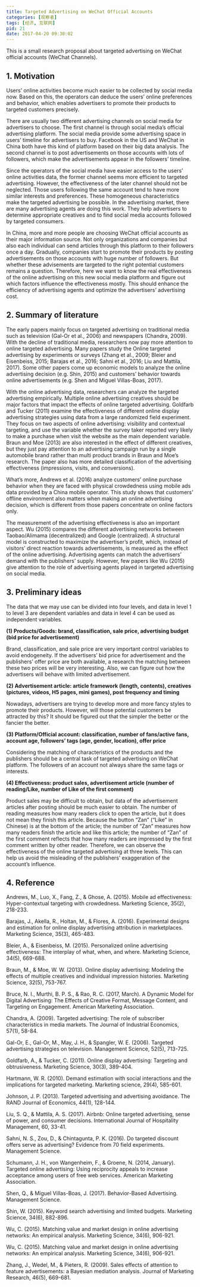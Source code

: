 ```yaml
---
title: Targeted Advertising on WeChat Official Accounts
categories: [观察者]
tags: [经济, 互联网]
pid: 21
date: 2017-04-20 09:30:02
---
```


This is a small research proposal about targeted advertising on WeChat official accounts (WeChat Channels).

## 1. Motivation

Users’ online activities become much easier to be collected by social media now. Based on this, the operators can deduce the users’ online preferences and behavior, which enables advertisers to promote their products to targeted customers precisely. 
<!--more-->

There are usually two different advertising channels on social media for advertisers to choose. The first channel is through social media’s official advertising platform. The social media provide some advertising space in users’ timeline for advertisers to buy. Facebook in the US and WeChat in China both have this kind of platform based on their big data analysis. The second channel is to post advertisements on those accounts with lots of followers, which make the advertisements appear in the followers’ timeline. 

Since the operators of the social media have easier access to the users’ online activities data, the former channel seems more efficient to targeted advertising. However, the effectiveness of the later channel should not be neglected. Those users following the same account tend to have more similar interests and preferences. These homogeneous characteristics make the targeted advertising be possible. In the advertising market, there are many advertising agents are doing this work. They help advertisers to determine appropriate creatives and to find social media accounts followed by targeted consumers. 

In China, more and more people are choosing WeChat official accounts as their major information source. Not only organizations and companies but also each individual can send articles through this platform to their followers once a day. Gradually, companies start to promote their products by posting advertisements on those accounts with huge number of followers. But whether these advisements are targeted to the right potential customers remains a question. Therefore, here we want to know the real effectiveness of the online advertising on this new social media platform and figure out which factors influence the effectiveness mostly. This should enhance the efficiency of advertising agents and optimize the advertisers’ advertising cost.

## 2. Summary of literature

The early papers mainly focus on targeted advertising on traditional media such as television (Gal-Or et al., 2006) and newspapers (Chandra, 2009). With the decline of traditional media, researchers now pay more attention to online targeted advertising. Many papers study the Online targeted advertising by experiments or surveys (Zhang et al., 2009; Bleier and Eisenbeiss, 2015; Barajas et al., 2016; Sahni et al., 2016; Liu and Mattila, 2017). Some other papers come up economic models to analyze the online advertising decision (e.g. Shin, 2015) and customers’ behavior towards online advertisements (e.g. Shen and Miguel Villas-Boas, 2017). 

With the online advertising data, researchers can analyze the targeted advertising empirically. Multiple online advertising creatives should be major factors that impact the effects of online targeted advertising. Goldfarb and Tucker (2011) examine the effectiveness of different online display advertising strategies using data from a large randomized field experiment. They focus on two aspects of online advertising: visibility and contextual targeting, and use the variable whether the survey taker reported very likely to make a purchase when visit the website as the main dependent variable. Braun and Moe (2013) are also interested in the effect of different creatives, but they just pay attention to an advertising campaign run by a single automobile brand rather than multi product brands in Braun and Moe’s research. The paper also has more detailed classification of the advertising effectiveness (impressions, visits, and conversions). 

What’s more, Andrews et al. (2016) analyze customers’ online purchase behavior when they are faced with physical crowdedness using mobile ads data provided by a China mobile operator. This study shows that customers’ offline environment also matters when making an online advertising decision, which is different from those papers concentrate on online factors only.

The measurement of the advertising effectiveness is also an important aspect. Wu (2015) compares the different advertising networks between Taobao/Alimama (decentralized) and Google (centralized). A structural model is constructed to maximize the advertiser’s profit, which, instead of visitors’ direct reaction towards advertisements, is measured as the effect of the online advertising. Advertising agents can match the advertisers’ demand with the publishers’ supply. However, few papers like Wu (2015) give attention to the role of advertising agents played in targeted advertising on social media. 

## 3. Preliminary ideas

The data that we may use can be divided into four levels, and data in level 1 to level 3 are dependent variables and data in level 4 can be used as independent variables.

**(1) Products/Goods: brand, classification, sale price, advertising budget (bid price for advertisement)**

Brand, classification, and sale price are very important control variables to avoid endogeneity. If the advertisers’ bid price for advertisement and the publishers’ offer price are both available, a research the matching between these two prices will be very interesting. Also, we can figure out how the advertisers will behave with limited advertisement.

**(2) Advertisement article: article framework (length, contents), creatives (pictures, videos, H5 pages, mini games), post frequency and timing**

Nowadays, advertisers are trying to develop more and more fancy styles to promote their products. However, will those potential customers be attracted by this? It should be figured out that the simpler the better or the fancier the better.

**(3) Platform/Official account: classification, number of fans/active fans, account age, followers’ tags (age, gender, location), offer price**

Considering the matching of characteristics of the products and the publishers should be a central task of targeted advertising on WeChat platform. The followers of an account not always share the same tags or interests.

**(4)	Effectiveness: product sales, advertisement article (number of reading/Like, number of Like of the first comment)**

Product sales may be difficult to obtain, but data of the advertisement articles after posting should be much easier to obtain. The number of reading measures how many readers click to open the article, but it does not mean they finish this article. Because the button “Zan” (“Like” in Chinese) is at the bottom of the article; the number of “Zan” measures how many readers finish the article and like this article; the number of “Zan” of the first comment reflects that how many readers are impressed by the first comment written by other reader. Therefore, we can observe the effectiveness of the online targeted advertising at three levels. This can help us avoid the misleading of the publishers’ exaggeration of the account’s influence.

## 4.	Reference

Andrews, M., Luo, X., Fang, Z., & Ghose, A. (2015). Mobile ad effectiveness: Hyper-contextual targeting with crowdedness. Marketing Science, 35(2), 218-233.

Barajas, J., Akella, R., Holtan, M., & Flores, A. (2016). Experimental designs and estimation for online display advertising attribution in marketplaces. Marketing Science, 35(3), 465-483.

Bleier, A., & Eisenbeiss, M. (2015). Personalized online advertising effectiveness: The interplay of what, when, and where. Marketing Science, 34(5), 669-688.

Braun, M., & Moe, W. W. (2013). Online display advertising: Modeling the effects of multiple creatives and individual impression histories. Marketing Science, 32(5), 753-767.

Bruce, N. I., Murthi, B. P. S., & Rao, R. C. (2017, March). A Dynamic Model for Digital Advertising: The Effects of Creative Format, Message Content, and Targeting on Engagement. American Marketing Association.

Chandra, A. (2009). Targeted advertising: The role of subscriber characteristics in media markets. The Journal of Industrial Economics, 57(1), 58-84.

Gal-Or, E., Gal-Or, M., May, J. H., & Spangler, W. E. (2006). Targeted advertising strategies on television. Management Science, 52(5), 713-725.

Goldfarb, A., & Tucker, C. (2011). Online display advertising: Targeting and obtrusiveness. Marketing Science, 30(3), 389-404.

Hartmann, W. R. (2010). Demand estimation with social interactions and the implications for targeted marketing. Marketing science, 29(4), 585-601.

Johnson, J. P. (2013). Targeted advertising and advertising avoidance. The RAND Journal of Economics, 44(1), 128-144.

Liu, S. Q., & Mattila, A. S. (2017). Airbnb: Online targeted advertising, sense of power, and consumer decisions. International Journal of Hospitality Management, 60, 33-41.

Sahni, N. S., Zou, D., & Chintagunta, P. K. (2016). Do targeted discount offers serve as advertising? Evidence from 70 field experiments. Management Science.

Schumann, J. H., von Wangenheim, F., & Groene, N. (2014, January). Targeted online advertising: Using reciprocity appeals to increase acceptance among users of free web services. American Marketing Association.

Shen, Q., & Miguel Villas-Boas, J. (2017). Behavior-Based Advertising. Management Science.

Shin, W. (2015). Keyword search advertising and limited budgets. Marketing Science, 34(6), 882-896.

Wu, C. (2015). Matching value and market design in online advertising networks: An empirical analysis. Marketing Science, 34(6), 906-921.

Wu, C. (2015). Matching value and market design in online advertising networks: An empirical analysis. Marketing Science, 34(6), 906-921.

Zhang, J., Wedel, M., & Pieters, R. (2009). Sales effects of attention to feature advertisements: a Bayesian mediation analysis. Journal of Marketing Research, 46(5), 669-681.